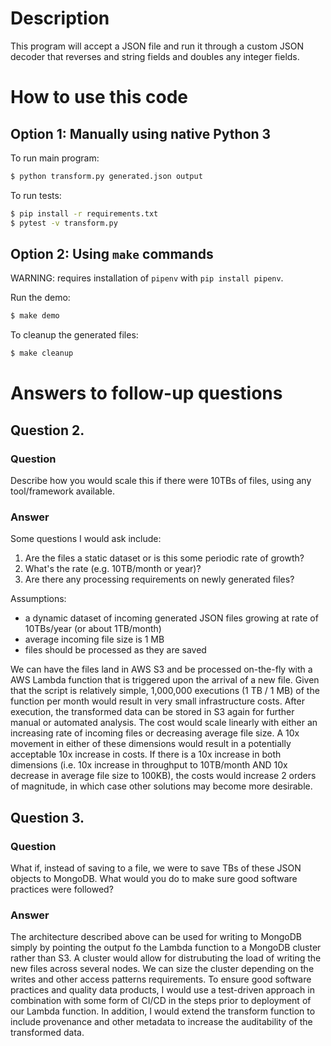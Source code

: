 # Description

This program will accept a JSON file and run it through a custom JSON decoder that reverses and string fields and doubles any integer fields. 

# How to use this code


## Option 1: Manually using native Python 3

To run main program:

```bash
$ python transform.py generated.json output
```

To run tests:


```bash
$ pip install -r requirements.txt
$ pytest -v transform.py
```

## Option 2: Using `make` commands 
WARNING: requires installation of `pipenv` with `pip install pipenv`. 


Run the demo: 
```bash
$ make demo
```

To cleanup the generated files:
```bash
$ make cleanup
```

# Answers to follow-up questions

## Question 2. 

### Question

Describe how you would scale this if there were 10TBs of files, using any tool/framework available.

### Answer

Some questions I would ask include: 
1. Are the files a static dataset or is this some periodic rate of growth? 
2. What's the rate (e.g. 10TB/month or year)? 
3. Are there any processing requirements on newly generated files?

Assumptions:
 - a dynamic dataset of incoming generated JSON files growing at rate of 10TBs/year (or about 1TB/month)
 - average incoming file size is 1 MB
 - files should be processed as they are saved

We can have the files land in AWS S3 and be processed on-the-fly with a AWS Lambda function that is triggered upon the arrival of a new file. 
Given that the script is relatively simple, 1,000,000 executions (1 TB / 1 MB) of the function per month would result in very small infrastructure costs. 
After execution, the transformed data can be stored in S3 again for further manual or automated analysis. 
The cost would scale linearly with either an increasing rate of incoming files or decreasing average file size. 
A 10x movement in either of these dimensions would result in a potentially acceptable 10x increase in costs.
If there is a 10x increase in both dimensions (i.e. 10x increase in throughput to 10TB/month AND 10x decrease in average file size to 100KB), 
the costs would increase 2 orders of magnitude, in which case other solutions may become more desirable.

## Question 3.

### Question

What if, instead of saving to a file, we were to save TBs of these JSON objects to MongoDB. What would you do to make sure good software practices were followed?

### Answer

The architecture described above can be used for writing to MongoDB simply by pointing the output fo the Lambda function to a MongoDB cluster rather than S3. 
A cluster would allow for distrubuting the load of writing the new files across several nodes. 
We can size the cluster depending on the writes and other access patterns requirements.
To ensure good software practices and quality data products, I would use a test-driven approach in combination with some form of CI/CD in the steps prior to 
deployment of our Lambda function. 
In addition, I would extend the transform function to include provenance and other metadata to increase the auditability of the transformed data.
